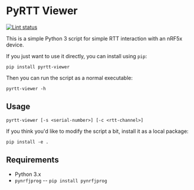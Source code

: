 # PyRTT Viewer

[![Lint status](https://github.com/thomasstenersen/pyrtt-viewer/workflows/Lint%20Code%20Base/badge.svg)](https://github.com/thomasstenersen/pyrtt-viewer)

This is a simple Python 3 script for simple RTT interaction with an nRF5x device.

If you just want to use it directly, you can install using `pip`:

    pip install pyrtt-viewer

Then you can run the script as a normal executable:

    pyrtt-viewer -h

## Usage

    pyrtt-viewer [-s <serial-number>] [-c <rtt-channel>]


If you think you'd like to modify the script a bit, install it as a local package:

    pip install -e .

## Requirements

- Python 3.x
- `pynrfjprog` -- `pip install pynrfjprog`
